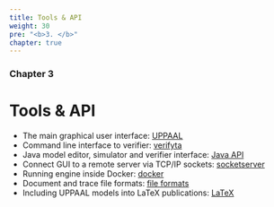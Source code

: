 ```yaml
---
title: Tools & API
weight: 30
pre: "<b>3. </b>"
chapter: true
---
```


### Chapter 3

# Tools & API

- The main graphical user interface: [UPPAAL](uppaal)
- Command line interface to verifier: [verifyta](verifyta)
- Java model editor, simulator and verifier interface: [Java API](javaapi)
- Connect GUI to a remote server via TCP/IP sockets: [socketserver](socketserver)
- Running engine inside Docker: [docker](docker)
- Document and trace file formats: [file formats](file-formats)
- Including UPPAAL models into LaTeX publications: [LaTeX](latex)
